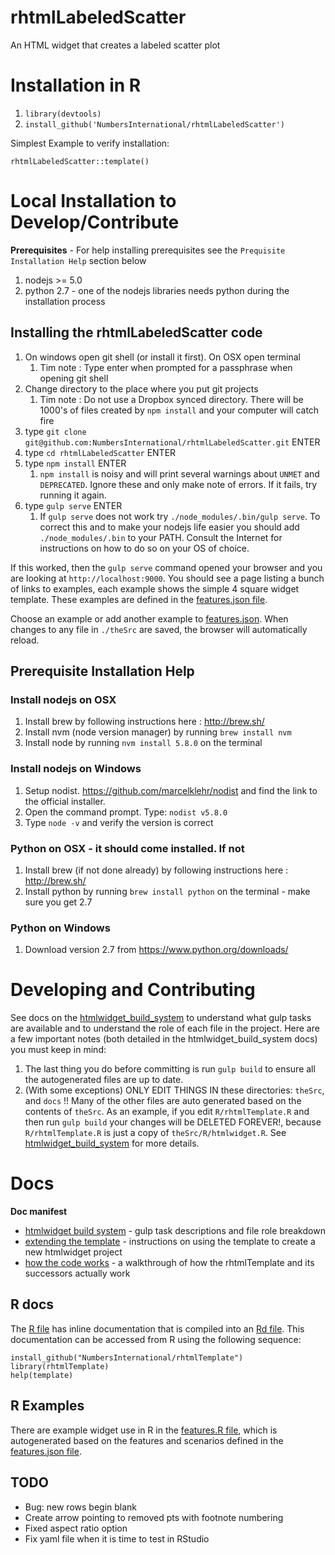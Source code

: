 # rhtmlLabeledScatter
An HTML widget that creates a labeled scatter plot

# Installation in R

1. `library(devtools)`
1. `install_github('NumbersInternational/rhtmlLabeledScatter')`

Simplest Example to verify installation:

```
rhtmlLabeledScatter::template()
```


# Local Installation to Develop/Contribute

**Prerequisites** - For help installing prerequisites see the `Prequisite Installation Help` section below

1. nodejs >= 5.0
1. python 2.7 - one of the nodejs libraries needs python during the installation process

## Installing the rhtmlLabeledScatter code

1. On windows open git shell (or install it first). On OSX open terminal
    1. Tim note : Type enter when prompted for a passphrase when opening git shell
1. Change directory to the place where you put git projects
    1. Tim note : Do not use a Dropbox synced directory. There will be 1000's of files created by `npm install` and your computer will catch fire
1. type `git clone git@github.com:NumbersInternational/rhtmlLabeledScatter.git` ENTER
1. type `cd rhtmlLabeledScatter` ENTER
1. type `npm install` ENTER
    1. `npm install` is noisy and will print several warnings about `UNMET` and `DEPRECATED`. Ignore these and only make note of errors. If it fails, try running it again.
1. type `gulp serve` ENTER
    1. If `gulp serve` does not work try `./node_modules/.bin/gulp serve`. To correct this and to make your nodejs life easier you should add `./node_modules/.bin` to your PATH. Consult the Internet for instructions on how to do so on your OS of choice.

If this worked, then the `gulp serve` command opened your browser and you are looking at `http://localhost:9000`. You should see a page listing a bunch of links to examples, each example shows the simple 4 square widget template. These examples are defined in the [features.json file](theSrc/features/features.json).

Choose an example or add another example to [features.json](theSrc/features/features.json). When changes to any file in `./theSrc` are saved, the browser will automatically reload.

## Prerequisite Installation Help

### Install nodejs on OSX

1. Install brew by following instructions here : http://brew.sh/
1. Install nvm (node version manager) by running `brew install nvm`
1. Install node by running `nvm install 5.8.0` on the terminal

### Install nodejs on Windows

1. Setup nodist. https://github.com/marcelklehr/nodist and find the link to the official installer.
1. Open the command prompt. Type: `nodist v5.8.0`
1. Type `node -v` and verify the version is correct

### Python on OSX - it should come installed. If not

1. Install brew (if not done already) by following instructions here : http://brew.sh/
1. Install python by running `brew install python` on the terminal - make sure you get 2.7

### Python on Windows

1. Download version 2.7 from https://www.python.org/downloads/

# Developing and Contributing

See docs on the [htmlwidget_build_system](docs/htmlwidget_build_system.md) to understand what gulp tasks are available and to understand the role of each file in the project. Here are a few important notes (both detailed in the htmlwidget_build_system docs) you must keep in mind:

1. The last thing you do before committing is run `gulp build` to ensure all the autogenerated files are up to date.
2. (With some exceptions) ONLY EDIT THINGS IN these directories: `theSrc`, and `docs` !! Many of the other files are auto generated based on the contents of `theSrc`. As an example, if you edit `R/rhtmlTemplate.R` and then run `gulp build` your changes will be DELETED FOREVER!, because `R/rhtmlTemplate.R` is just a copy of `theSrc/R/htmlwidget.R`. See [htmlwidget_build_system](docs/htmlwidget_build_system.md) for more details.

# Docs

**Doc manifest**
* [htmlwidget build system](docs/htmlwidget_build_system.md) - gulp task descriptions and file role breakdown
* [extending the template](docs/extending_the_template.md) - instructions on using the template to create a new htmlwidget project
* [how the code works](docs/how_the_code_works.md) - a walkthrough of how the rhtmlTemplate and its successors actually work

## R docs

The [R file](theSrc/R/htmlwidget.R) has inline documentation that is compiled into an [Rd file](man/template.Rd). This documentation can be accessed from R using the following sequence:

```
install_github("NumbersInternational/rhtmlTemplate")
library(rhtmlTemplate)
help(template)
```

## R Examples

There are example widget use in R in the [features.R file](examples/features.R), which is autogenerated based on the features and scenarios defined in the [features.json file](theSrc/features/features.json).

## TODO
- Bug: new rows begin blank
- Create arrow pointing to removed pts with footnote numbering
- Fixed aspect ratio option
- Fix yaml file when it is time to test in RStudio
